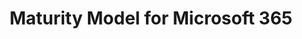 ---
title: "Maturity Model for Microsoft 365"
presenter: "Presented by the Community"
occurrence: "Third Tuesday of every month"
time: "7:00 AM PT / 3:00 PM GMT"
joinUrl: "https://aka.ms/mm4m365/join-call"
inviteUrl: "https://aka.ms/mm4m365/invite"
youtubeUrl: "https://symp.info/MM4M365Videos"
weight: 60
uid: "040000008200E00074C5B7101A82E00800000000A07914A1AD8EDA01000000000000000010000000C336836834D5AF489D8E4225EE9C3B0B"
---